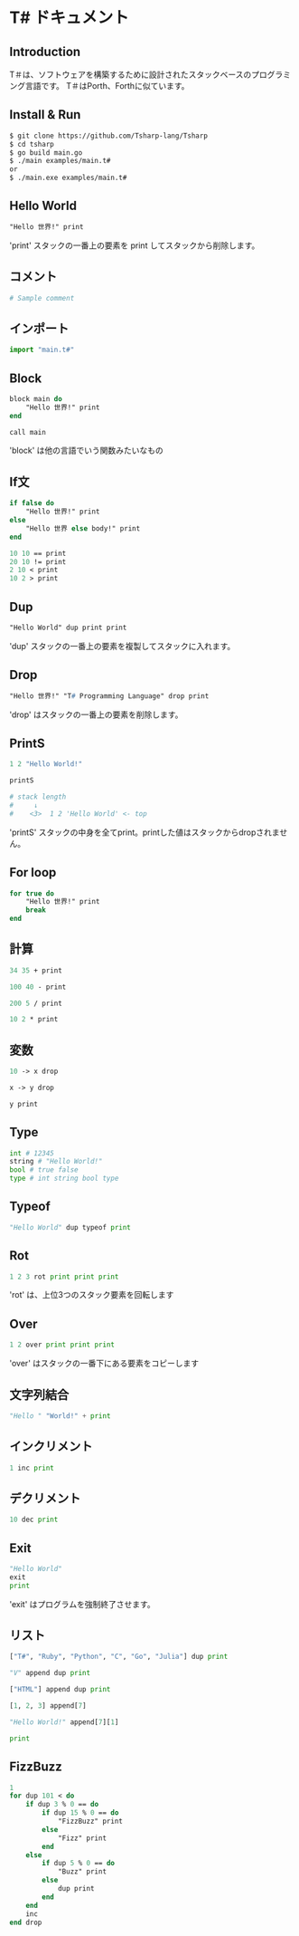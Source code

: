 # T# ドキュメント

## Introduction
T＃は、ソフトウェアを構築するために設計されたスタックベースのプログラミング言語です。
T＃はPorth、Forthに似ています。

## Install & Run
```bash
$ git clone https://github.com/Tsharp-lang/Tsharp
$ cd tsharp
$ go build main.go
$ ./main examples/main.t#
or
$ ./main.exe examples/main.t#
```

## Hello World
```pascal
"Hello 世界!" print
```

'print' スタックの一番上の要素を print してスタックから削除します。

## コメント
```python
# Sample comment
```

## インポート
```python
import "main.t#"
```

## Block
```pascal
block main do
    "Hello 世界!" print
end

call main
```

'block' は他の言語でいう関数みたいなもの


## If文
```pascal
if false do
    "Hello 世界!" print
else
    "Hello 世界 else body!" print
end

10 10 == print
20 10 != print
2 10 < print
10 2 > print
```

## Dup
```pascal
"Hello World" dup print print
```
'dup' スタックの一番上の要素を複製してスタックに入れます。

## Drop
```pascal
"Hello 世界!" "T# Programming Language" drop print
```
'drop' はスタックの一番上の要素を削除します。

## PrintS
```python
1 2 "Hello World!"

printS

# stack length  
#     ↓ 
#    <3>  1 2 'Hello World' <- top
```
'printS' スタックの中身を全てprint。printした値はスタックからdropされません。

## For loop
```pascal
for true do
    "Hello 世界!" print
    break
end
```

## 計算
```pascal
34 35 + print

100 40 - print

200 5 / print

10 2 * print
```

## 変数
```pascal
10 -> x drop

x -> y drop

y print
```

## Type
```python
int # 12345
string # "Hello World!"
bool # true false
type # int string bool type
```

## Typeof
```python
"Hello World" dup typeof print
```

## Rot
```python
1 2 3 rot print print print
```
'rot' は、上位3つのスタック要素を回転します

## Over
```python
1 2 over print print print
```
'over' はスタックの一番下にある要素をコピーします

## 文字列結合
```python
"Hello " "World!" + print 
```

## インクリメント
```python
1 inc print
```

## デクリメント
```python
10 dec print
```

## Exit
```python
"Hello World"
exit
print
```
'exit' はプログラムを強制終了させます。

## リスト
```python
["T#", "Ruby", "Python", "C", "Go", "Julia"] dup print

"V" append dup print

["HTML"] append dup print

[1, 2, 3] append[7]

"Hello World!" append[7][1]

print
```

## FizzBuzz
```pascal
1
for dup 101 < do
    if dup 3 % 0 == do
        if dup 15 % 0 == do
            "FizzBuzz" print
        else
            "Fizz" print
        end
    else
        if dup 5 % 0 == do
            "Buzz" print
        else
            dup print
        end
    end
    inc
end drop
```
